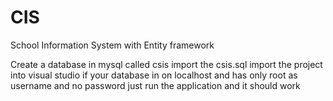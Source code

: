 # CIS
School Information System with Entity framework

Create a database in mysql called csis
import the csis.sql
import the project into visual studio
if your database in on localhost and has only root as username and no password
  just run the application and it should work
